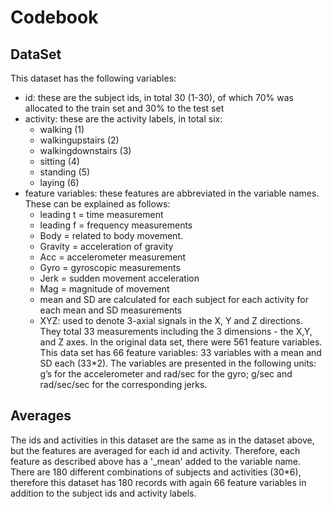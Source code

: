 # Codebook

## DataSet
This dataset has the following variables:
- id: these are the subject ids, in total 30 (1-30), of which 70% was allocated to the train set and 30% to the test set
- activity: these are the activity labels, in total six:
    - walking (1)
    - walkingupstairs (2)
    - walkingdownstairs (3)
    - sitting (4)
    - standing (5)
    - laying (6)
- feature variables: these features are abbreviated in the variable names. These can be explained as follows: 
    - leading t = time measurement
    - leading f = frequency measurements 
    - Body = related to body movement. 
    - Gravity = acceleration of gravity 
    - Acc = accelerometer measurement 
    - Gyro = gyroscopic measurements 
    - Jerk = sudden movement acceleration 
    - Mag = magnitude of movement 
    - mean and SD are calculated for each subject for each activity for each mean and SD measurements
    - XYZ: used to denote 3-axial signals in the X, Y and Z directions. They total 33 measurements including the 3 dimensions - the X,Y, and Z axes.
In the original data set, there were 561 feature variables. This data set has 66 feature variables: 33 variables with a mean and SD each (33*2). The variables are presented in the following units: g’s for the accelerometer and rad/sec for the gyro; g/sec and rad/sec/sec for the corresponding jerks.

## Averages
The ids and activities in this dataset are the same as in the dataset above, but the features are averaged for each id and activity. Therefore, each feature as described above has a '_mean' added to the variable name. There are 180 different combinations of subjects and activities (30*6), therefore this dataset has 180 records with again 66 feature variables in addition to the subject ids and activity labels.
